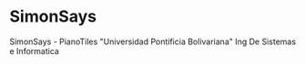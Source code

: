 # SimonSays
SimonSays - PianoTiles "Universidad Pontificia Bolivariana" Ing De Sistemas e Informatica
